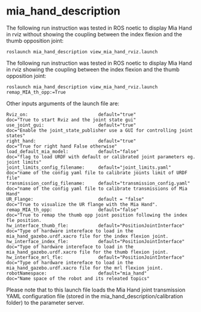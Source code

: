 mia_hand_description
====================

The following run instruction was tested in ROS noetic to display Mia Hand in rviz without showing the coupling between the index flexion and the thumb opposition joint:

    roslaunch mia_hand_description view_mia_hand_rviz.launch

The following run instruction was tested in ROS noetic to display Mia Hand in rviz showing the coupling between the index flexion and the thumb opposition joint:

    roslaunch mia_hand_description view_mia_hand_rviz.launch remap_MIA_th_opp:=True

Other inputs arguments of the launch file are:

    Rviz_on:                          default="true"                      doc="True to start Rviz and the joint state gui"
    use_joint_gui:                    default="true"                      doc="Enable the joint_state_publisher use a GUI for controlling joint states"
    right_hand:                       default="true"                      doc="True for right hand False otherwise"
    load_default_mia_model:           default="false"                     doc="flag to load URDF with default or calibrated joint parameters eg. joint limits"
    joint_limits_config_filename:     default="joint_limits.yaml"         doc="name of the config yaml file to calibrate joints limit of URDF file"
    transmission_config_filename:     default="transmission_config.yaml"  doc="name of the config yaml file to calibrate transmissions of Mia Hand"
    UR_Flange:                        default = "false"                   doc="True to visualize the UR flange with the Mia Hand".
    remap_MIA_th_opp:                 default="false"                     doc="True to remap the thumb opp joint position following the index fle position.
    hw_interface_thumb_fle:           default="PositionJointInterface"    doc="Type of hardware intereface to load in the mia_hand_gazebo.urdf.xacro file for the index flexion joint.
    hw_interface_index_fle:           default="PositionJointInterface"    doc="Type of hardware intereface to load in the mia_hand_gazebo.urdf.xacro file for the thumb flexion joint.
    hw_interface_mrl_fle:             default="PositionJointInterface"    doc="Type of hardware intereface to load in the mia_hand_gazebo.urdf.xacro file for the mrl flexion joint.
    robotNamespace:                   default="mia_hand"                  doc="Name space of the robot and its releated topics"


Please note that to this launch file loads the Mia Hand joint transmission YAML
configuration file (stored in the mia_hand_description/calibration folder)
to the parameter server.

